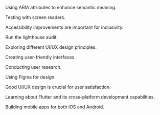 Using ARIA attributes to enhance semantic meaning.

Testing with screen readers.

Accessibility improvements are important for inclusivity.

Run the lighthouse audit.

Exploring different UI/UX design principles.

Creating user-friendly interfaces.

Conducting user research.

Using Figma for design.

Good UI/UX design is crucial for user satisfaction.

Learning about Flutter and its cross-platform development capabilities.

Building mobile apps for both iOS and Android.